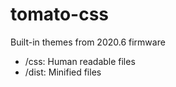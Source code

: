 # tomato-css
Built-in themes from 2020.6 firmware

* /css: Human readable files
* /dist: Minified files
